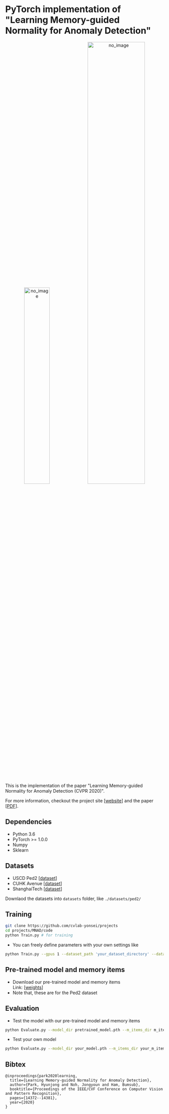 # PyTorch implementation of "Learning Memory-guided Normality for Anomaly Detection"

<p align="center"><img src="../MNAD_files/overview.png" alt="no_image" width="40%" height="40%" /><img src="../MNAD_files/teaser.png" alt="no_image" width="60%" height="60%" /></p>
This is the implementation of the paper "Learning Memory-guided Normality for Anomaly Detection (CVPR 2020)".

For more information, checkout the project site [[website](https://cvlab.yonsei.ac.kr/projects/MNAD/)] and the paper [[PDF](http://openaccess.thecvf.com/content_CVPR_2020/papers/Park_Learning_Memory-Guided_Normality_for_Anomaly_Detection_CVPR_2020_paper.pdf)].

## Dependencies
* Python 3.6
* PyTorch >= 1.0.0
* Numpy
* Sklearn

## Datasets
* USCD Ped2 [[dataset](http://www.svcl.ucsd.edu/projects/anomaly/dataset.html)]
* CUHK Avenue [[dataset](http://www.cse.cuhk.edu.hk/leojia/projects/detectabnormal/dataset.html)]
* ShanghaiTech [[dataset](https://github.com/desenzhou/ShanghaiTechDataset)]

Downlaod the datasets into ``datasets`` folder, like ``./datasets/ped2/``

## Training
```bash
git clone https://github.com/cvlab-yonsei/projects
cd projects/MNAD/code
python Train.py # for training
```
* You can freely define parameters with your own settings like
```bash
python Train.py --gpus 1 --dataset_path 'your_dataset_directory' --dataset_type avenue --exp_dir 'your_log_directory'
```

## Pre-trained model and memory items
* Download our pre-trained model and memory items <br>Link: [[weights](https://drive.google.com/file/d/11f65puuljkUa0Z4W0VtkF_2McphS02fq/view?usp=sharing)]
* Note that, these are for the Ped2 dataset

## Evaluation
* Test the model with our pre-trained model and memory items
```bash
python Evaluate.py --model_dir pretrained_model.pth --m_items_dir m_items.pt
```
* Test your own model
```bash
python Evaluate.py --model_dir your_model.pth --m_items_dir your_m_items.pt
```

## Bibtex
```
@inproceedings{park2020learning,
  title={Learning Memory-guided Normality for Anomaly Detection},
  author={Park, Hyunjong and Noh, Jongyoun and Ham, Bumsub},
  booktitle={Proceedings of the IEEE/CVF Conference on Computer Vision and Pattern Recognition},
  pages={14372--14381},
  year={2020}
}
```
